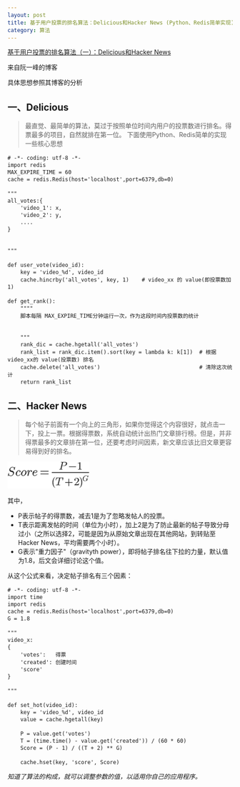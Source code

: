 ```yaml
---
layout: post
title: 基于用户投票的排名算法：Delicious和Hacker News (Python、Redis简单实现)
category: 算法
---
```




[基于用户投票的排名算法（一）：Delicious和Hacker News](http://www.ruanyifeng.com/blog/2012/02/ranking_algorithm_hacker_news.html)

来自阮一峰的博客

具体思想参照其博客的分析

## 一、Delicious

> 最直觉、最简单的算法，莫过于按照单位时间内用户的投票数进行排名。得票最多的项目，自然就排在第一位。
下面使用Python、Redis简单的实现一些核心思想


    # -*- coding: utf-8 -*-
    import redis
    MAX_EXPIRE_TIME = 60
    cache = redis.Redis(host='localhost',port=6379,db=0)

    """
    all_votes:{
        'video_1': x,
        'video_2': y,
        ....
    }


    """

    def user_vote(video_id):
        key = 'video_%d', video_id
        cache.hincrby('all_votes', key, 1)    # video_xx 的 value(即投票数加1)

    def get_rank():
        """"
        脚本每隔 MAX_EXPIRE_TIME分钟运行一次，作为这段时间内投票数的统计


        """
        rank_dic = cache.hgetall('all_votes')
        rank_list = rank_dic.item().sort(key = lambda k: k[1])  # 根据video_xx的 value(投票数) 排名
        cache.delete('all_votes')                               # 清除这次统计
        return rank_list


<!-- more -->

## 二、Hacker News

> 每个帖子前面有一个向上的三角形，如果你觉得这个内容很好，就点击一下，投上一票。根据得票数，系统自动统计出热门文章排行榜。但是，并非得票最多的文章排在第一位，还要考虑时间因素，新文章应该比旧文章更容易得到好的排名。

![](/img/2016-3-5/chart.png)

其中，

+ P表示帖子的得票数，减去1是为了忽略发帖人的投票。
+ T表示距离发帖的时间（单位为小时），加上2是为了防止最新的帖子导致分母过小（之所以选择2，可能是因为从原始文章出现在其他网站，到转贴至Hacker News，平均需要两个小时）。
+ G表示"重力因子"（gravityth power），即将帖子排名往下拉的力量，默认值为1.8，后文会详细讨论这个值。

从这个公式来看，决定帖子排名有三个因素：



    # -*- coding: utf-8 -*-
    import time
    import redis
    cache = redis.Redis(host='localhost',port=6379,db=0)
    G = 1.8

    """
    video_x:
    {
        'votes':   得票 
        'created': 创建时间
        'score'
    }

    """

    def set_hot(video_id):
        key = 'video_%d', video_id 
        value = cache.hgetall(key)

        P = value.get('votes')
        T = (time.time() - value.get('created')) / (60 * 60) 
        Score = (P - 1) / ((T + 2) ** G)

        cache.hset(key, 'score', Score)



*知道了算法的构成，就可以调整参数的值，以适用你自己的应用程序。*